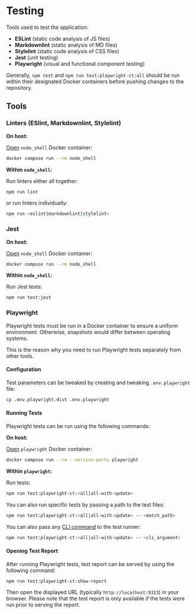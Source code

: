 # Testing

Tools used to test the application:

* **ESLint** (static code analysis of JS files)
* **Markdownlint** (static analysis of MD files)
* **Stylelint** (static code analysis of CSS files)
* **Jest** (unit testing)
* **Playwright** (visual and functional component testing)

Generally, `npm test` and `npm run test:playwright-ct:all` should be run  within
their designated Docker containers before pushing changes to the repository.

## Tools

### Linters (ESlint, Markdownlint, Stylelint)

**On host:**

[Open][gh-gg-node-shell] `node_shell` Docker container:

```bash
docker compose run --rm node_shell
```

**Within `node_shell`:**

Run linters either all together:

```bash
npm run lint
```

or run linters individually:

```bash
npm run <eslint|markdownlint|stylelint>
```

### Jest

**On host:**

[Open][gh-gg-node-shell] `node_shell` Docker container:

```bash
docker compose run --rm node_shell
```

**Within `node_shell`:**

Run Jest tests:

```bash
npm run test:jest
```

### Playwright

Playwright tests must be run in a Docker container to ensure a uniform
environment. Otherwise, snapshots would differ between operating systems.

This is the reason why you need to run Playwright tests separately
from other tools.

#### Configuration

Test parameters can be tweaked by creating and tweaking `.env.playwright` file:

```bash
cp .env.playwright.dist .env.playwright
```

#### Running Tests

Playwright tests can be run using the following commands:

**On host:**

[Open][gh-gg-playwright] `playwright` Docker container:

```bash
docker compose run --rm --service-ports playwright
```

**Within `playwright`:**

Run tests:

```bash
npm run test:playwright-ct:<all|all-with-update>
```

You can also run specific tests by passing a path to the test files:

```bash
npm run test:playwright-ct:<all|all-with-update> -- <match_path>
```

You can also pass any [CLI command][playwright-cli] to the test runner:

```bash
npm run test:playwright-ct:<all|all-with-update> -- <cli_argument>
```

#### Opening Test Report

After running Playwright tests, test report can be served by using
the following command:

```bash
npm run test:playwright-ct:show-report
```

Then open the displayed URL (typically `http://localhost:9323`)
in your browser. Please note that the test report is only available
if the tests were run prior to serving the report.

[gh-gg-node-shell]: ./general-guidelines.md#node-shell
[gh-gg-playwright]: ./general-guidelines.md#playwright
[playwright-cli]: https://playwright.dev/docs/test-cli#reference
